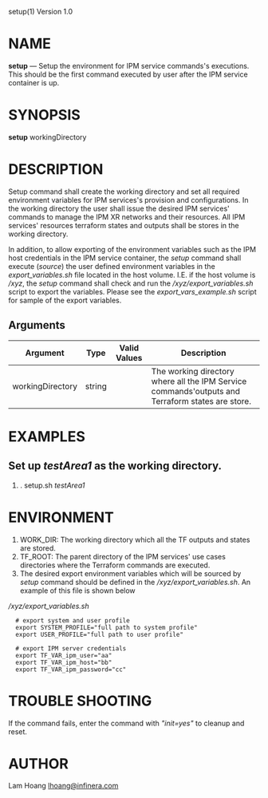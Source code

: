 setup(1) Version 1.0 

NAME
====

**setup** — Setup the environment for IPM service commands's executions. This should be the first command executed by user after the IPM service container is up.

SYNOPSIS
========

**setup** workingDirectory


DESCRIPTION
===========

Setup command shall create the working directory and set all required environment variables for IPM services's provision and configurations. In the working directory the user shall issue the desired IPM services' commands to manage the IPM XR networks and their resources. All IPM services' resources terraform states and outputs shall be stores in the working directory. 

In addition, to allow exporting of the environment variables such as the IPM host credentials in the IPM service container, the *setup* command shall execute (*source*) the user defined environment variables in the *export_variables.sh* file located in the host volume. I.E. if the host volume is */xyz*, the *setup* command shall check and run the */xyz/export_variables.sh* script to export the variables. Please see the *export_vars_example.sh* script for sample of the export variables.

Arguments
-------

| Argument         |  Type     | Valid Values      | Description                   |
|------------------|-----------|-------------------|-------------------------------|
| workingDirectory |  string   |                   | The working directory where all the IPM Service commands'outputs and Terraform states are store.            |

EXAMPLES
===========

Set up *testArea1* as the working directory.
------

1. . setup.sh *testArea1*

ENVIRONMENT
===========

1. WORK_DIR: The working directory which all the TF outputs and states are stored.
2. TF_ROOT: The parent directory of the IPM services' use cases directories where the Terraform commands are executed.
3. The desired export environment variables which will be sourced by *setup* command should be defined in the */xyz/export_variables.sh*. An example of this file is shown below

*/xyz/export_variables.sh*
```
  # export system and user profile 
  export SYSTEM_PROFILE="full path to system profile"
  export USER_PROFILE="full path to user profile"

  # export IPM server credentials
  export TF_VAR_ipm_user="aa"
  export TF_VAR_ipm_host="bb"
  export TF_VAR_ipm_password="cc"
```

TROUBLE SHOOTING
====

If the command fails, enter the command with *"init=yes"* to cleanup and reset.

AUTHOR
======

Lam Hoang <lhoang@infinera.com>